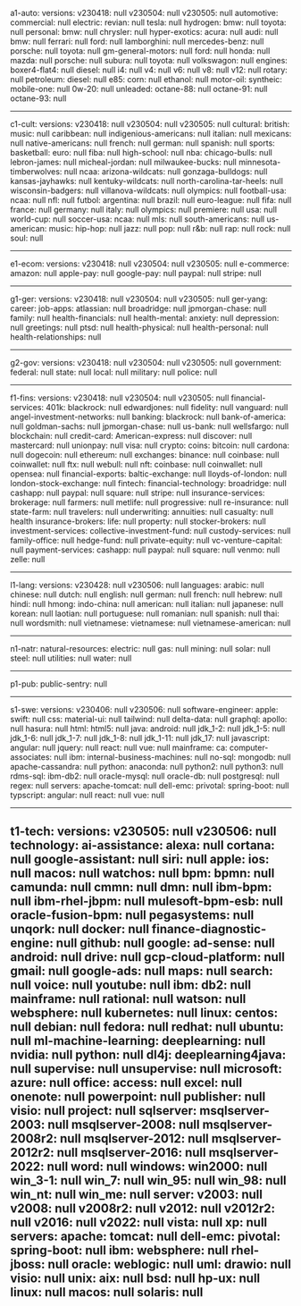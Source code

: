 
a1-auto:
  versions:
    v230418: null
    v230504: null
    v230505: null
  automotive:
    commercial: null
    electric:
      revian: null
      tesla: null
    hydrogen:
      bmw: null
      toyota: null
    personal:
      bmw: null
      chrysler: null
      hyper-exotics:
        acura: null
        audi: null
        bmw: null
        ferrari: null
        ford: null
        lamborghini: null
        mercedes-benz: null
        porsche: null
        toyota: null
      gm-general-motors: null
      ford: null
      honda: null
      mazda: null
      porsche: null
      subura: null
      toyota: null
      volkswagon: null
    engines:
      boxer4-flat4: null
      diesel: null
      i4: null
      v4: null
      v6: null
      v8: null
      v12: null
      rotary: null
    petroleum:
      diesel: null
      e85:
        corn: null
        ethanol: null
      motor-oil:
        syntheic:
          mobile-one: null
          0w-20: null
      unleaded:
        octane-88: null
        octane-91: null
        octane-93: null

---
c1-cult:
  versions:
    v230418: null
    v230504: null
    v230505: null
  cultural:
    british:
      music: null
    caribbean: null
    indigenious-americans: null
    italian: null
    mexicans: null
    native-americans: null
    french: null
    german: null
    spanish: null
    sports:
      basketball:
        euro: null
        fiba: null
        high-school: null
        nba:
          chicago-bulls: null
          lebron-james: null
          micheal-jordan: null
          milwaukee-bucks: null
          minnesota-timberwolves: null
        ncaa:
          arizona-wildcats: null
          gonzaga-bulldogs: null
          kansas-jayhawks: null
          kentuky-wildcats: null
          north-carolina-tar-heels: null
          wisconsin-badgers: null
          villanova-wildcats: null
        olympics: null
      football-usa:
        ncaa: null
        nfl: null
      futbol:
        argentina: null
        brazil: null
        euro-league: null
        fifa: null
        france: null
        germany: null
        italy: null
        olympics: null
        premiere: null
        usa: null
        world-cup: null
      soccer-usa:
        ncaa: null
        mls: null
    south-americans: null
    us-american:
      music:
        hip-hop: null
        jazz: null
        pop: null
        r&b: null
        rap: null
        rock: null
        soul: null

---
e1-ecom:
  versions:
    v230418: null
    v230504: null
    v230505: null
  e-commerce:
    amazon: null
    apple-pay: null
    google-pay: null
    paypal: null
    stripe: null

---
g1-ger:
  versions:
    v230418: null
    v230504: null
    v230505: null
  ger-yang:
    career:
      job-apps:
        atlassian: null
        broadridge: null
        jpmorgan-chase: null
    family: null
    health-financials: null
    health-mental:
      anxiety: null
      depression: null
      greetings: null
      ptsd: null
    health-physical: null
    health-personal: null
    health-relationships: null

---
g2-gov:
  versions:
    v230418: null
    v230504: null
    v230505: null
  government:
    federal: null
    state: null
    local: null
    military: null
    police: null

---
f1-fins:
  versions:
    v230418: null
    v230504: null
    v230505: null
  financial-services:
    401k:
      blackrock: null
      edwardjones: null
      fidelity: null
      vanguard: null
    angel-investment-networks: null
    banking:
      blackrock: null
      bank-of-america: null
      goldman-sachs: null
      jpmorgan-chase: null
      us-bank: null
      wellsfargo: null
    blockchain: null
    credit-card:
      American-express: null
      discover: null
      mastercard: null
      unionpay: null
      visa: null
    crypto:
      coins:
        bitcoin: null
        cardona: null
        dogecoin: null
        ethereum: null
      exchanges:
        binance: null
        coinbase: null
        coinwallet: null
        ftx: null
        webull: null
      nft:
        coinbase: null
        coinwallet: null
        opensea: null
    financial-exports:
      baltic-exchange: null
      lloyds-of-london: null
      london-stock-exchange: null
    fintech:
      financial-technology:
        broadridge: null
        cashapp: null
        paypal: null
        square: null
        stripe: null
    insurance-services:
      brokerage: null
      farmers: null
      metlife: null
      progressive: null
      re-insurance: null
      state-farm: null
      travelers: null
      underwriting:
        annuities: null
        casualty: null
    health insurance-brokers:
      life: null
      property: null
    stocker-brokers: null
    investment-services:
      collective-investment-fund: null
      custody-services: null
      family-office: null
      hedge-fund: null
      private-equity: null
      vc-venture-capital: null
    payment-services:
      cashapp: null
      paypal: null
      square: null
      venmo: null
      zelle: null

---
l1-lang:
  versions:
    v230428: null
    v230506: null
  languages:
    arabic: null
    chinese: null
    dutch: null
    english: null
    german: null
    french: null
    hebrew: null
    hindi: null
    hmong:
      indo-china: null
      american: null
    italian: null
    japanese: null
    korean: null
    laotian: null
    portuguese: null
    romanian: null
    spanish: null
    thai: null
    wordsmith: null
    vietnamese:
      vietnamese: null
      vietnamese-american: null

---
n1-natr:
  natural-resources:
    electric: null
    gas: null
    mining: null
    solar: null
    steel: null
    utilities: null
    water: null

---
p1-pub:
  public-sentry: null

---
s1-swe:
  versions:
    v230406: null
    v230506: null
  software-engineer:
    apple:
      swift: null
    css:
      material-ui: null
      tailwind: null
    delta-data: null
    graphql:
      apollo: null
      hasura: null
    html:
      html5: null
    java:
      android: null
      jdk_1-2: null
      jdk_1-5: null
      jdk_1-6: null
      jdk_1-7: null
      jdk_1-8: null
      jdk_1-11: null
      jdk_17: null
    javascript:
      angular: null
      jquery: null
      react: null
      vue: null
    mainframe:
      ca:
        computer-associates: null
      ibm:
        internal-business-machines: null
    no-sql:
      mongodb: null
      apache-cassandra: null
    python:
      anaconda: null
      python2: null
      python3: null
    rdms-sql:
      ibm-db2: null
      oracle-mysql: null
      oracle-db: null
      postgresql: null
    regex: null
    servers:
      apache-tomcat: null
      dell-emc:
        privotal:
          spring-boot: null
    typscript:
      angular: null
      react: null
      vue: null

---
t1-tech:
  versions:
    v230505: null
    v230506: null
  technology:
    ai-assistance:
      alexa: null
      cortana: null
      google-assistant: null
      siri: null
    apple:
      ios: null
      macos: null
      watchos: null
    bpm:
      bpmn: null
      camunda: null
      cmmn: null
      dmn: null
      ibm-bpm: null
      ibm-rhel-jbpm: null
      mulesoft-bpm-esb: null
      oracle-fusion-bpm: null
      pegasystems: null
      unqork: null
    docker: null
    finance-diagnostic-engine: null
    github: null
    google:
      ad-sense: null
      android: null
      drive: null
      gcp-cloud-platform: null
      gmail: null
      google-ads: null
      maps: null
      search: null
      voice: null
      youtube: null
    ibm:
      db2: null
      mainframe: null
      rational: null
      watson: null
      websphere: null
    kubernetes: null
    linux:
      centos: null
      debian: null
      fedora: null
      redhat: null
      ubuntu: null
    ml-machine-learning:
      deeplearning: null
      nvidia: null
      python: null
      dl4j:
        deeplearning4java: null
      supervise: null
      unsupervise: null
    microsoft:
      azure: null
      office:
        access: null
        excel: null
        onenote: null
        powerpoint: null
        publisher: null
        visio: null
      project: null
      sqlserver:
        msqlserver-2003: null
        msqlserver-2008: null
        msqlserver-2008r2: null
        msqlserver-2012: null
        msqlserver-2012r2: null
        msqlserver-2016: null
        msqlserver-2022: null
      word: null
      windows:
        win2000: null
        win_3-1: null
        win_7: null
        win_95: null
        win_98: null
        win_nt: null
        win_me: null
        server:
          v2003: null
          v2008: null
          v2008r2: null
          v2012: null
          v2012r2: null
          v2016: null
          v2022: null
        vista: null
        xp: null
    servers:
      apache:
        tomcat: null
      dell-emc:
        pivotal:
          spring-boot: null
      ibm:
        websphere: null
        rhel-jboss: null
      oracle:
        weblogic: null
    uml:
      drawio: null
      visio: null
    unix:
      aix: null
      bsd: null
      hp-ux: null
      linux: null
      macos: null
      solaris: null
---

